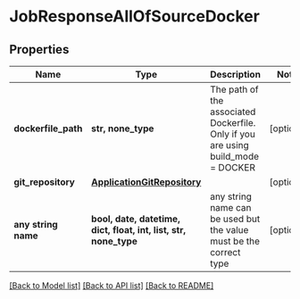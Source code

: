 # JobResponseAllOfSourceDocker


## Properties
Name | Type | Description | Notes
------------ | ------------- | ------------- | -------------
**dockerfile_path** | **str, none_type** | The path of the associated Dockerfile. Only if you are using build_mode &#x3D; DOCKER | [optional] 
**git_repository** | [**ApplicationGitRepository**](ApplicationGitRepository.md) |  | [optional] 
**any string name** | **bool, date, datetime, dict, float, int, list, str, none_type** | any string name can be used but the value must be the correct type | [optional]

[[Back to Model list]](../README.md#documentation-for-models) [[Back to API list]](../README.md#documentation-for-api-endpoints) [[Back to README]](../README.md)


